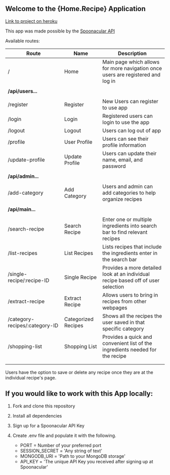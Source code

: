 
## Welcome to the {Home.Recipe} Application

[Link to project on heroku](https://jcgould-home-recipes.herokuapp.com/)

This app was made possible by the [Spoonacular API](https://spoonacular.com/food-api)



Available routes:

Route | Name| Description 
------------ | ------------- | -------------
/ | Home |Main page which allows for more navigation once users are registered and log in 
||| 
**/api/users...**| |
|||
/register| Register | New Users can register to use app
/login| Login | Registered users can login to use the app
/logout | Logout | Users can log out of app
/profile| User Profile | Users can see their profile information
/update-profile| Update Profile | Users can update their name, email, and password 
|||
**/api/admin...**| |
|||
/add-category | Add Category | Users and admin can add categories to help organize recipes
|||
|**/api/main...**||
|||
/search-recipe| Search Recipe | Enter one or multiple ingredients into search bar to find relevant recipes
/list-recipes| List Recipes | Lists recipes that include the ingredients enter in the search bar
/single-recipe/:recipe-ID | Single Recipe | Provides a more detailed look at an individual recipe based off of user selection
/extract-recipe | Extract Recipe | Allows users to bring in recipes from other webpages
/category-recipes/:category-ID| Categorized Recipes | Shows all the recipes the user saved in that specific category
/shopping-list | Shopping List | Provides a quick and convenient list of the ingredients needed for the recipe
|||
|||


Users have the option to save or delete any recipe once they are at the individual recipe's page.



## If you would like to work with this App locally:

1. Fork and clone this repository
2. Install all dependencies
3. Sign up for a Spoonacular API Key
4. Create .env file and populate it with the following.

   * PORT = Number of your preferred port
    * SESSION_SECRET = 'Any string of text'
     * MONGODB_URI = 'Path to your MongoDB storage'
   * API_KEY = 'The unique API Key you received after signing up at Spoonacular'


